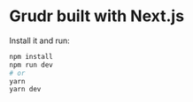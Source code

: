 # Grudr built with Next.js

Install it and run:

```bash
npm install
npm run dev
# or
yarn
yarn dev
```
